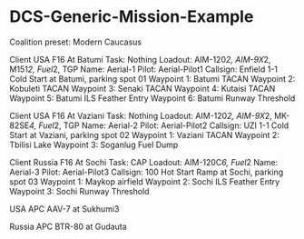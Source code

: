 # DCS-Generic-Mission-Example

Coalition preset: Modern
Caucasus

Client USA F16 At Batumi
Task: Nothing
Loadout: AIM-120*2, AIM-9X*2, M151*2, Fuel*2, TGP
Name: Aerial-1
Pilot: Aerial-Pilot1
Callsign: Enfield 1-1
Cold Start at Batumi, parking spot 01
Waypoint 1: Batumi TACAN
Waypoint 2: Kobuleti TACAN
Waypoint 3: Senaki TACAN
Waypoint 4: Kutaisi TACAN
Waypoint 5: Batumi ILS Feather Entry
Waypoint 6: Batumi Runway Threshold

Client USA F16 At Vaziani
Task: Nothing
Loadout: AIM-120*2, AIM-9X*2, MK-82SE*4, Fuel*2, TGP
Name: Aerial-2
Pilot: Aerial-Pilot2
Callsign: UZI 1-1
Cold Start at Vaziani, parking spot 02
Waypoint 1: Vaziani TACAN
Waypoint 2: Tbilisi Lake
Waypoint 3: Soganlug Fuel Dump

Client Russia F16 At Sochi
Task: CAP
Loadout: AIM-120C*6, Fuel*2
Name: Aerial-3
Pilot: Aerial-Pilot3
Callsign: 100
Hot Start Ramp at Sochi, parking spot 03
Waypoint 1: Maykop airfield
Waypoint 2: Sochi ILS Feather Entry
Waypoint 3: Sochi Runway Threshold

USA APC AAV-7 at Sukhumi3

Russia APC BTR-80 at Gudauta
